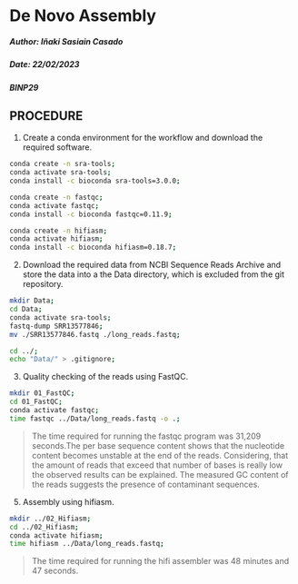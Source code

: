 # De Novo Assembly

##### Author: Iñaki Sasiain Casado #####

##### Date: 22/02/2023

##### BINP29

## PROCEDURE

1. Create a conda environment for the workflow and download the required software.

```bash
conda create -n sra-tools;
conda activate sra-tools;
conda install -c bioconda sra-tools=3.0.0;

conda create -n fastqc;
conda activate fastqc;
conda install -c bioconda fastqc=0.11.9;

conda create -n hifiasm;
conda activate hifiasm;
conda install -c bioconda hifiasm=0.18.7;

```

2. Download the required data from NCBI Sequence Reads Archive and store the data into a the Data directory, which is excluded from the git repository.

 ```bash
mkdir Data;
cd Data;
conda activate sra-tools;
fastq-dump SRR13577846;
mv ./SRR13577846.fastq ./long_reads.fastq;

cd ../;
echo "Data/" > .gitignore;
 ```

3. Quality checking of the reads using FastQC.

```bash
mkdir 01_FastQC;
cd 01_FastQC;
conda activate fastqc;
time fastqc ../Data/long_reads.fastq -o .;
```

>The time required for running the fastqc program was 31,209 seconds.The per base sequence content shows that the nucleotide content becomes unstable at the end of the reads. Considering, that the amount of reads that exceed that number of bases is really low the observed results can be explained. The measured GC content of the reads suggests the presence of contaminant sequences.

5. Assembly using hifiasm.

```bash
mkdir ../02_Hifiasm;
cd ../02_Hifiasm;
conda activate hifiasm;
time hifiasm ../Data/long_reads.fastq;
```

>The time required for running the hifi assembler was 48 minutes and 47 seconds.